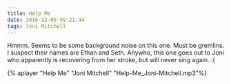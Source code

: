 ```yaml
---
title: Help Me
date: 2016-12-06 09:21:44
tags: Joni Mitchell
---
```

Hmmm. Seems to be some background noise on this one. Must be gremlins. I suspect their names are Ethan and Seth. Anywho, this one goes out to Joni who apparently is recovering from her stroke, but will never sing again. :(

{% aplayer "Help Me" "Joni Mitchell" "Help-Me_Joni-Mitchell.mp3"%}
